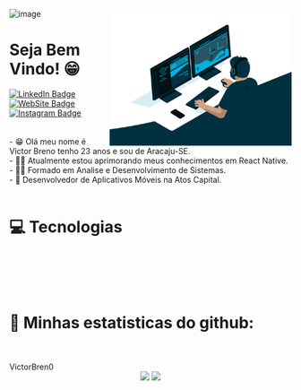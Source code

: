 ![image](https://github.com/VictorBren0/VictorBren0/assets/87786280/803948b7-ffd9-4b79-bb02-6a14d833c084)<img src = "Banner.gif" width = "325px" align = "right">

<h1>Seja Bem Vindo! 😁</h1>
  <div id="badges">
  <a href = "https://www.linkedin.com/in/victorbsr/">
    <img src="https://img.shields.io/badge/-LinkedIn-0e76a8?style=flat-square&logo=Linkedin&logoColor=white" alt="LinkedIn Badge"/>
  </a>
    <a href = "https://victorbreno.dev/">
    <img src="https://img.shields.io/badge/Website-3b5998?style=flat-square&logo=google-chrome&logoColor=white" alt="WebSite Badge"/>
  </a>
  <a href = "https://www.instagram.com/victorbreno.dev/">
  <img src="https://img.shields.io/badge/-Instagram-e4405f?style=flat-square&logo=Instagram&logoColor=white" alt="Instagram Badge"/>
  </a>
</div>
<br />
<br />
- 😁 Olá meu nome é Victor Breno tenho 23 anos e sou de Aracaju-SE. 
<br />
- 👨‍💻 Atualmente estou aprimorando meus conhecimentos em React Native. 
<br />
- 👨‍🎓 Formado em Analise e Desenvolvimento de Sistemas.
<br />
- 👔 Desenvolvedor de Aplicativos Móveis na Atos Capital. 

<br />
<br />
<h1>💻 Tecnologias </h1>
<br />
<br />
<div>
                    <img src="https://cdn-icons-png.flaticon.com/512/174/174854.png" width="40px" alt="" title="HTML">
                    <img src="https://cdn-icons-png.flaticon.com/512/732/732190.png" width="40px" alt="" title="CSS">
                    <img src="https://cdn-icons-png.flaticon.com/512/5968/5968292.png" width="40px" alt="" title="JavaScript">
                    <img src="https://img.icons8.com/color/256/typescript.png" width="40px" alt="" title="TypeScript">
                    <img src="https://cdn-icons-png.flaticon.com/512/875/875209.png" width="40px" alt="" title="React">
                    <img src="https://user-images.githubusercontent.com/87786280/234133175-71d3c0f1-c5a5-4cc1-b117-6b8bca970753.png" width="40px" alt="" title="Next.JS">
                    <img src="https://cdn-icons-png.flaticon.com/512/2504/2504881.png" width="40px" alt="" title="Android">
                    <img src="https://cdn.jim-nielsen.com/ios/512/apple-developer-2022-01-13.png" width="40px" alt="" title="IOS">
                    <img src="https://cdn-icons-png.flaticon.com/512/753/753244.png" width="40px" alt="" title="React Native">
                    <img src="https://cdn.worldvectorlogo.com/logos/redux.svg" width="40px" alt="" title="Redux">
                    <img src="https://miro.medium.com/v2/resize:fit:480/1*Iohnw2aOQ5EBghVoqKA7VA.png" width="40px" alt="" title="Styled Components">
                    <img src="https://encrypted-tbn0.gstatic.com/images?q=tbn:ANd9GcSNtBjh1WGyI6t2_fPkj6CKntQUTcffNvTaPMsbpmvrkUyC4xZlv1oT0frZt5z0Zim0pT0&usqp=CAU" width="40px" alt="" title="Expo">
                    <img src="https://img.icons8.com/color/256/nodejs.png" alt="" width="40px" title="Node.JS">
                    
  

<br />
<br />
<h1> 🏅 Minhas estatisticas do github:</h1>
<br />
<br />VictorBren0

<div align="center">
<img height="180em" src="https://github-readme-stats-sigma-five.vercel.app/api?username=VictorBren0&show_icons=true&&count_private=true&include_all_commits=true&theme=dark" />
<img height="180em" src="https://github-readme-stats-sigma-five.vercel.app/api/top-langs/?username=VictorBren0&exclude_repo=KNN-Image-Classification&show_icons=true&layout=compact&langs_count=8&theme=dark"/>
</div>

